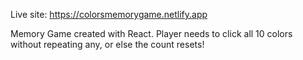 Live site: https://colorsmemorygame.netlify.app

Memory Game created with React. Player needs to click all 10 colors without repeating any, or else the count resets!
